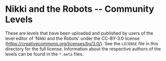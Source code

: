 # Nikki and the Robots -- Community Levels

These are levels that have been uploaded and published by users of the level editor of 'Nikki and the Robots' under the CC-BY-3.0 license (https://creativecommons.org/licenses/by/3.0/). See the `LICENSE` file in this directory for the full license. Information about the respective authors of the levels can be found in the `*.meta` files.
